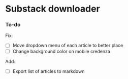 # Substack downloader

### To-do

Fix:

- [ ] Move dropdown menu of each article to better place
- [ ] Change background color on mobile credenza

Add:

- [ ] Export list of articles to markdown